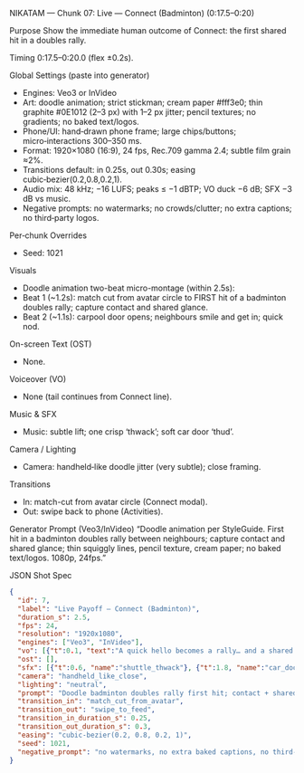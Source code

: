 NIKATAM — Chunk 07: Live — Connect (Badminton) (0:17.5–0:20)

Purpose
Show the immediate human outcome of Connect: the first shared hit in a doubles rally.

Timing
0:17.5–0:20.0 (flex ±0.2s).

Global Settings (paste into generator)
- Engines: Veo3 or InVideo
- Art: doodle animation; strict stickman; cream paper #fff3e0; thin graphite #0E1012 (2–3 px) with 1–2 px jitter; pencil textures; no gradients; no baked text/logos.
- Phone/UI: hand‑drawn phone frame; large chips/buttons; micro‑interactions 300–350 ms.
- Format: 1920×1080 (16:9), 24 fps, Rec.709 gamma 2.4; subtle film grain ≈2%.
- Transitions default: in 0.25s, out 0.30s; easing cubic‑bezier(0.2,0.8,0.2,1).
- Audio mix: 48 kHz; −16 LUFS; peaks ≤ −1 dBTP; VO duck −6 dB; SFX −3 dB vs music.
- Negative prompts: no watermarks; no crowds/clutter; no extra captions; no third‑party logos.

Per‑chunk Overrides
- Seed: 1021

Visuals
- Doodle animation two-beat micro-montage (within 2.5s):
- Beat 1 (~1.2s): match cut from avatar circle to FIRST hit of a badminton doubles rally; capture contact and shared glance.
- Beat 2 (~1.1s): carpool door opens; neighbours smile and get in; quick nod.

On-screen Text (OST)
- None.

Voiceover (VO)
- None (tail continues from Connect line).

Music & SFX
- Music: subtle lift; one crisp ‘thwack’; soft car door ‘thud’.

Camera / Lighting
- Camera: handheld‑like doodle jitter (very subtle); close framing.

Transitions
- In: match-cut from avatar circle (Connect modal).
- Out: swipe back to phone (Activities).

Generator Prompt (Veo3/InVideo)
“Doodle animation per StyleGuide. First hit in a badminton doubles rally between neighbours; capture contact and shared glance; thin squiggly lines, pencil texture, cream paper; no baked text/logos. 1080p, 24fps.”

JSON Shot Spec
```json
{
  "id": 7,
  "label": "Live Payoff — Connect (Badminton)",
  "duration_s": 2.5,
  "fps": 24,
  "resolution": "1920x1080",
  "engines": ["Veo3", "InVideo"],
  "vo": [{"t":0.1, "text":"A quick hello becomes a rally… and a shared ride."}],
  "ost": [],
  "sfx": [{"t":0.6, "name":"shuttle_thwack"}, {"t":1.8, "name":"car_door_thud_soft"}],
  "camera": "handheld_like_close",
  "lighting": "neutral",
  "prompt": "Doodle badminton doubles rally first hit; contact + shared glance; pencil texture; no baked text.",
  "transition_in": "match_cut_from_avatar",
  "transition_out": "swipe_to_feed",
  "transition_in_duration_s": 0.25,
  "transition_out_duration_s": 0.3,
  "easing": "cubic-bezier(0.2, 0.8, 0.2, 1)",
  "seed": 1021,
  "negative_prompt": "no watermarks, no extra baked captions, no third-party logos"
}
```


